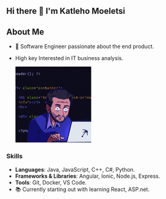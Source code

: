 ## Hi there 👋 I'm Katleho Moeletsi



## About Me
- 🌟 Software Engineer passionate about the end product.
- High key Interested in IT business analysis.

   ![Welcome GIF](https://github.com/KatlehoMoeletsi/KatlehoMoeletsi/raw/main/200w.gif)

### Skills

- **Languages**: Java, JavaScript, C++, C#, Python.
- **Frameworks & Libraries**: Angular, Ionic, Node.js, Express.
- **Tools**: Git, Docker, VS Code.
 - 📚 Currently starting out with learning React, ASP.net.

